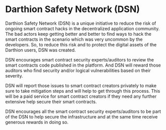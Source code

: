 # Darthion Safety Network (DSN)


Darthion Safety Network (DSN) is a unique initiative to reduce the risk of ongoing smart contract hacks in the decentralized application community. The bad actors keep getting better and better to find ways to hack the smart contracts in the scenario which was very uncommon by the developers. So, to reduce this risk and to protect the digital assets of the Darthion users, DSN was created. 

DSN encourages smart contract security experts/auditors to review the smart contracts code published in the platform. And DSN will reward those auditors who find security and/or logical vulnerabilities based on their severity. 

DSN will report those issues to smart contract creators privately to make sure to take mitigation steps and will help to get through this process. This will be a paid service for smart contract creators if they need any further extensive help secure their smart contracts.

DSN encourages all the smart contract security experts/auditors to be part of the DSN to help secure the infrastructure and at the same time receive generous rewards in doing so.

